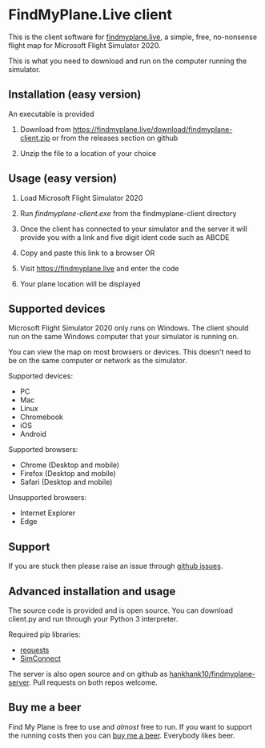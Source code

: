 # FindMyPlane.Live client

This is the client software for [findmyplane.live](https://findmyplane.live), a simple, free, no-nonsense flight map for Microsoft Flight Simulator 2020.

This is what you need to download and run on the computer running the simulator.

## Installation (easy version)

An executable is provided

1. Download from https://findmyplane.live/download/findmyplane-client.zip or from the releases section on github

2. Unzip the file to a location of your choice

## Usage (easy version)

1. Load Microsoft Flight Simulator 2020

2. Run *findmyplane-client.exe* from the findmyplane-client directory

3. Once the client has connected to your simulator and the server it will provide you with a link and five digit ident code such as ABCDE

4. Copy and paste this link to a browser OR

5. Visit https://findmyplane.live and enter the code

6. Your plane location will be displayed

## Supported devices

Microsoft Flight Simulator 2020 only runs on Windows. The client should run on the same Windows computer that your simulator is running on.

You can view the map on most browsers or devices. This doesn't need to be on the same computer or network as the simulator.

Supported devices:
- PC
- Mac
- Linux
- Chromebook
- iOS
- Android

Supported browsers:
- Chrome (Desktop and mobile)
- Firefox (Desktop and mobile)
- Safari (Desktop and mobile)

Unsupported browsers:
- Internet Explorer
- Edge

## Support

If you are stuck then please raise an issue through [github issues](https://github.com/hankhank10/findmyplane-client/issues).

## Advanced installation and usage

The source code is provided and is open source. You can download client.py and run through your Python 3 interpreter.

Required pip libraries:
- [requests](https://pypi.org/project/requests/)
- [SimConnect](https://pypi.org/project/SimConnect/)

The server is also open source and on github as [hankhank10/findmyplane-server](https://github.com/hankhank10/findmyplane-server). Pull requests on both repos welcome.

## Buy me a beer

Find My Plane is free to use and *almost* free to run. If you want to support the running costs then you can [buy me a beer](https://www.buymeacoffee.com/hankhank10). Everybody likes beer.
